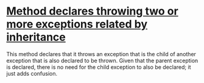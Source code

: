 # [Method declares throwing two or more exceptions related by inheritance](http://fb-contrib.sourceforge.net/bugdescriptions.html#BED_HIERARCHICAL_EXCEPTION_DECLARATION)

This method declares that it throws an exception that is the child of another exception that is
			also declared to be thrown. Given that the parent exception is declared, there is no need for the child
			exception to also be declared; it just adds confusion.